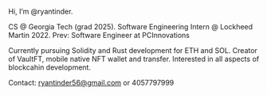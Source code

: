 Hi, I’m @ryantinder. 

CS @ Georgia Tech (grad 2025). Software Engineering Intern @ Lockheed Martin 2022.
Prev: Software Engineer at PCInnovations

Currently pursuing Solidity and Rust development for ETH and SOL. Creator of VaultFT, mobile native NFT wallet and transfer.
Interested in all aspects of blockcahin development.

Contact: ryantinder56@gmail.com or 4057797999


